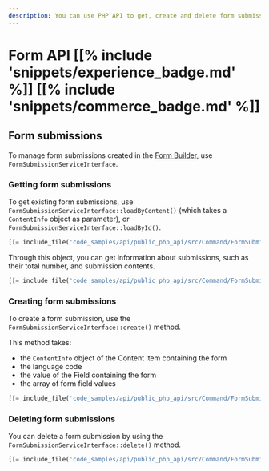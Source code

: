 ```yaml
---
description: You can use PHP API to get, create and delete form submissions.
---
```


# Form API [[% include 'snippets/experience_badge.md' %]] [[% include 'snippets/commerce_badge.md' %]]

## Form submissions

To manage form submissions created in the [Form Builder](forms.md), use `FormSubmissionServiceInterface`.

### Getting form submissions

To get existing form submissions, use `FormSubmissionServiceInterface::loadByContent()`
(which takes a `ContentInfo` object as parameter), or `FormSubmissionServiceInterface::loadById()`.

``` php
[[= include_file('code_samples/api/public_php_api/src/Command/FormSubmissionCommand.php', 54, 55) =]]
```

Through this object, you can get information about submissions, such as their total number,
and submission contents.

``` php
[[= include_file('code_samples/api/public_php_api/src/Command/FormSubmissionCommand.php', 55, 66) =]]
```

### Creating form submissions

To create a form submission, use the `FormSubmissionServiceInterface::create()` method.

This method takes:

- the `ContentInfo` object of the Content item containing the form
- the language code
- the value of the Field containing the form
- the array of form field values

``` php
[[= include_file('code_samples/api/public_php_api/src/Command/FormSubmissionCommand.php', 40, 53) =]]
```

### Deleting form submissions

You can delete a form submission by using the `FormSubmissionServiceInterface::delete()` method.

``` php
[[= include_file('code_samples/api/public_php_api/src/Command/FormSubmissionCommand.php', 66, 68) =]]
```
